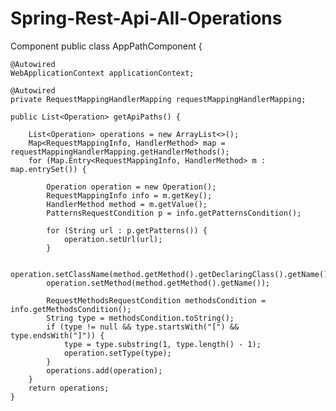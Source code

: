 # Spring-Rest-Api-All-Operations


Component
public class AppPathComponent {

    @Autowired
    WebApplicationContext applicationContext;

    @Autowired
    private RequestMappingHandlerMapping requestMappingHandlerMapping;

    public List<Operation> getApiPaths() {

        List<Operation> operations = new ArrayList<>();
        Map<RequestMappingInfo, HandlerMethod> map = requestMappingHandlerMapping.getHandlerMethods();
        for (Map.Entry<RequestMappingInfo, HandlerMethod> m : map.entrySet()) {

            Operation operation = new Operation();
            RequestMappingInfo info = m.getKey();
            HandlerMethod method = m.getValue();
            PatternsRequestCondition p = info.getPatternsCondition();

            for (String url : p.getPatterns()) {
                operation.setUrl(url);
            }

            operation.setClassName(method.getMethod().getDeclaringClass().getName());
            operation.setMethod(method.getMethod().getName());

            RequestMethodsRequestCondition methodsCondition = info.getMethodsCondition();
            String type = methodsCondition.toString();
            if (type != null && type.startsWith("[") && type.endsWith("]")) {
                type = type.substring(1, type.length() - 1);
                operation.setType(type);
            }
            operations.add(operation);
        }
        return operations;
    }
